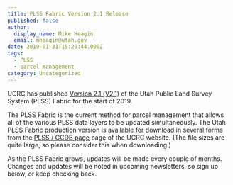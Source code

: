 ```yaml
---
title: PLSS Fabric Version 2.1 Release
published: false
author:
  display_name: Mike Heagin
  email: mheagin@utah.gov
date: 2019-01-31T15:26:44.000Z
tags:
  - PLSS
  - parcel management
category: Uncategorized
---
```


UGRC has published [Version 2.1 (V2.1)](/products/sgid/cadastre/plss) of the Utah Public Land Survey System (PLSS) Fabric for the start of 2019.

The PLSS Fabric is the current method for parcel management that allows all of the various PLSS data layers to be updated simultaneously. The Utah PLSS Fabric production version is available for download in several forms from the [PLSS / GCDB page](/products/sgid/cadastre/plss) page of the UGRC website. (The file sizes are quite large, so please consider this when downloading.)

As the PLSS Fabric grows, updates will be made every couple of months. Changes and updates will be noted in upcoming newsletters, so sign up below, or keep checking back.
